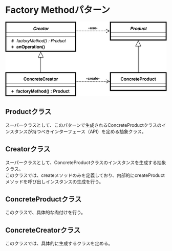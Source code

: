 # Factory Methodパターン

![クラス図](./src/factory_method.png)

## Productクラス
スーパークラスとして、このパターンで生成されるConcreteProductクラスのインスタンスが持つべきインターフェース（API）を定める抽象クラス。  

## Creatorクラス
スーパークラスとして、ConcreteProductクラスのインスタンスを生成する抽象クラス。  
このクラスでは、createメソッドのみを定義しており、内部的にcreateProductメソッドを呼び出しインスタンスの生成を行う。

## ConcreteProductクラス
このクラスで、具体的な肉付けを行う。

## ConcreteCreatorクラス
このクラスでは、具体的に生成するクラスを定める。
